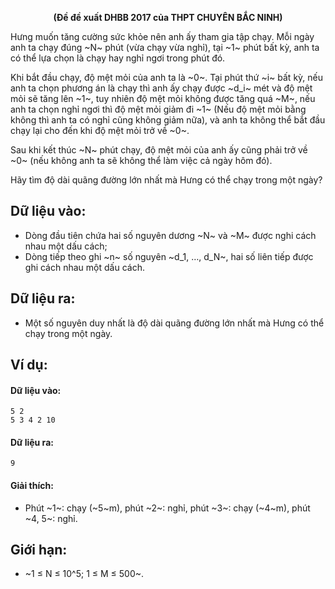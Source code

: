 **<center>(Đề đề xuất DHBB 2017 của THPT CHUYÊN BẮC NINH)</center>**

Hưng muốn tăng cường sức khỏe nên anh ấy tham gia tập chạy. Mỗi ngày anh ta chạy đúng ~N~ phút (vừa chạy vừa nghỉ), tại ~1~ phút bất kỳ, anh ta có thể lựa chọn là chạy hay nghỉ ngơi trong phút đó.

Khi bắt đầu chạy, độ mệt mỏi của anh ta là ~0~. Tại phút thứ ~i~ bất kỳ, nếu anh ta chọn phương án là chạy thì anh ấy chạy được ~d_i~ mét và độ mệt mỏi sẽ tăng lên ~1~, tuy nhiên độ mệt mỏi không được tăng quá ~M~, nếu anh ta chọn nghỉ ngơi thì độ mệt mỏi giảm đi ~1~ (Nếu độ mệt mỏi bằng không thì anh ta có nghỉ cũng không giảm nữa), và anh ta không thể bắt đầu chạy lại cho đến khi độ mệt mỏi trở về ~0~.

Sau khi kết thúc ~N~ phút chạy, độ mệt mỏi của anh ấy cũng phải trở về ~0~ (nếu không anh ta sẽ không thể làm việc cả ngày hôm đó).

Hãy tìm độ dài quãng đường lớn nhất mà Hưng có thể chạy trong một ngày?

## Dữ liệu vào:
- Dòng đầu tiên chứa hai số nguyên dương ~N~ và ~M~ được nghi cách nhau một dấu cách;
- Dòng tiếp theo ghi ~n~ số nguyên ~d_1, …, d_N~, hai số liên tiếp được ghi cách nhau một dấu cách.

## Dữ liệu ra:
- Một số nguyên duy nhất là độ dài quãng đường lớn nhất mà Hưng có thể chạy trong một ngày.

## Ví dụ:
#### Dữ liệu vào:
```
5 2
5 3 4 2 10
```

#### Dữ liệu ra:
```
9
```

#### Giải thích:
- Phút ~1~: chạy (~5~m), phút ~2~: nghỉ, phút ~3~: chạy (~4~m), phút ~4, 5~: nghỉ.

## Giới hạn:
- ~1 ≤ N ≤ 10^5; 1 ≤ M ≤ 500~.